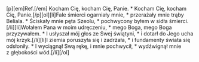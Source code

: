 [p][em]Ref.[/em] Kocham Cię, kocham Cię, Panie. * Kocham Cię, kocham Cię, Panie.[/p][ol][li]Fale śmierci ogarniały mnie, * przerażały mnie trąby Beliala. * Ściskały mnie pęta Szeolu, * pochwycony byłem w sidła śmierci.[/li][li]Wołałem Pana w moim udręczeniu, * mego Boga, mego Boga przyzywałem. * I usłyszał mój głos ze Swej świątyni, * i dotarł do Jego ucha mój krzyk.[/li][li]I ziemia poruszyła się i zadrżała, * i fundamenty świata się odsłoniły. * I wyciągnął Swą rękę, i mnie pochwycił, * wydźwignął mnie z głębokości wód.[/li][/ol]